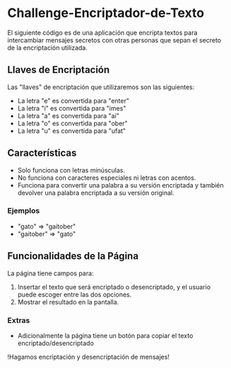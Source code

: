 # Challenge-Encriptador-de-Texto

El siguiente código es de una aplicación que encripta textos para intercambiar mensajes secretos con otras personas que sepan el secreto de la encriptación utilizada.

## Llaves de Encriptación

Las "llaves" de encriptación que utilizaremos son las siguientes:

- La letra "e" es convertida para "enter"
- La letra "i" es convertida para "imes"
- La letra "a" es convertida para "ai"
- La letra "o" es convertida para "ober"
- La letra "u" es convertida para "ufat"

## Características

- Solo funciona con letras minúsculas.
- No funciona con caracteres especiales ni letras con acentos.
- Funciona para convertir una palabra a su versión encriptada y también devolver una palabra encriptada a su versión original.

### Ejemplos

- "gato" => "gaitober"
- "gaitober" => "gato"

## Funcionalidades de la Página

La página tiene campos para:

1. Insertar el texto que será encriptado o desencriptado, y el usuario puede escoger entre las dos opciones.
2. Mostrar el resultado en la pantalla.

### Extras

- Adicionalmente la página tiene un botón para copiar el texto encriptado/desencriptado

!Hagamos encriptación y desencriptación de mensajes!

